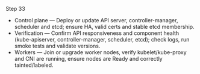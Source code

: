 Step 33

- Control plane — Deploy or update API server, controller-manager, scheduler and etcd; ensure HA, valid certs and stable etcd membership.
- Verification — Confirm API responsiveness and component health (kube-apiserver, controller-manager, scheduler, etcd); check logs, run smoke tests and validate versions.
- Workers — Join or upgrade worker nodes, verify kubelet/kube-proxy and CNI are running, ensure nodes are Ready and correctly tainted/labeled.